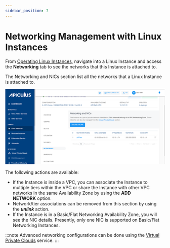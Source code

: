 ```yaml
---
sidebar_position: 7
---
```

# Networking Management with Linux Instances

From [Operating Linux Instances](AboutLinuxInstances.md), navigate into a Linux Instance and access the **Networking** tab to see the networks that this Instance is attached to.

The Networking and NICs section list all the networks that a Linux Instance is attached to.

![Networking Management](img/NetworkingManagement.png)

The following actions are available:

- If the Instance is inside a VPC, you can associate the Instance to multiple tiers within the VPC or share the Instance with other VPC networks in the same Availability Zone by using the **ADD NETWORK** option.
- Network/tier associations can be removed from this section by using the **_unlink_** action.
- If the Instance is in a Basic/Flat Networking Availability Zone, you will see the NIC details. Presently, only one NIC is supported on Basic/Flat Networking Instances.

:::note
Advanced networking configurations can be done using the [Virtual Private Clouds](/docs/Networking/VirtualPrivateClouds/AboutVirtualPrivateClouds) service.
:::


